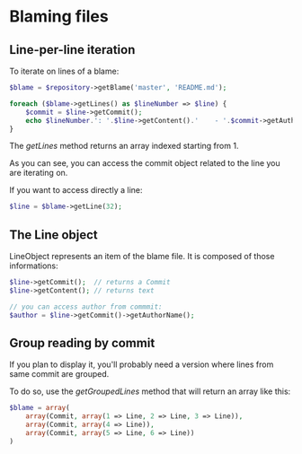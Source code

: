 Blaming files
=============

Line-per-line iteration
-----------------------

To iterate on lines of a blame:

```php
$blame = $repository->getBlame('master', 'README.md');

foreach ($blame->getLines() as $lineNumber => $line) {
    $commit = $line->getCommit();
    echo $lineNumber.': '.$line->getContent().'    - '.$commit->getAuthorName().PHP_EOL;
}
```

The *getLines* method returns an array indexed starting from 1.

As you can see, you can access the commit object related to the line you
are iterating on.

If you want to access directly a line:

```php
$line = $blame->getLine(32);
```

The Line object
---------------

LineObject represents an item of the blame file. It is composed of those
informations:

```php
$line->getCommit();  // returns a Commit
$line->getContent(); // returns text

// you can access author from commmit:
$author = $line->getCommit()->getAuthorName();
```

Group reading by commit
-----------------------

If you plan to display it, you'll probably need a version where lines
from same commit are grouped.

To do so, use the *getGroupedLines* method that will return an array
like this:

```php
$blame = array(
    array(Commit, array(1 => Line, 2 => Line, 3 => Line)),
    array(Commit, array(4 => Line)),
    array(Commit, array(5 => Line, 6 => Line))
)
```
